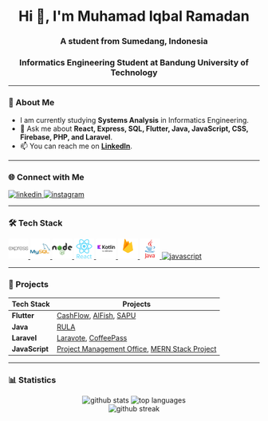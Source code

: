 <!--
**Muhamad Iqbal Ramadan/Iqbal** is a ✨ _special_ ✨ repository because its `README.md` (this file) appears on your GitHub profile.
-->

<div align="center">
    <h1>Hi 👋, I'm Muhamad Iqbal Ramadan</h1>
    <h3>A student from Sumedang, Indonesia</h3>
    <h3>Informatics Engineering Student at Bandung University of Technology</h3>
</div>

---

### 🌱 About Me
- I am currently studying **Systems Analysis** in Informatics Engineering.
- 💬 Ask me about **React, Express, SQL, Flutter, Java, JavaScript, CSS, Firebase, PHP, and Laravel**.
- 📫 You can reach me on **[LinkedIn](https://www.linkedin.com/in/muhamad-iqbal-ramadan/)**.

---

### 🌐 Connect with Me
<p align="left">
    <a href="https://www.linkedin.com/in/muhamad-iqbal-ramadan/" target="_blank">
        <img src="https://raw.githubusercontent.com/rahuldkjain/github-profile-readme-generator/master/src/images/icons/Social/linked-in-alt.svg" alt="linkedin" height="30" width="40" />
    </a>
    <a href="https://www.instagram.com/iqbalramadann_/" target="_blank">
        <img src="https://raw.githubusercontent.com/rahuldkjain/github-profile-readme-generator/master/src/images/icons/Social/instagram.svg" alt="instagram" height="30" width="40" />
    </a>
</p>

---

### 🛠️ Tech Stack
<p align="left">
    <a href="https://expressjs.com" target="_blank" rel="noreferrer">
        <img src="https://raw.githubusercontent.com/devicons/devicon/master/icons/express/express-original-wordmark.svg" alt="express" width="40" height="40"/>
    </a>
    <a href="https://www.mysql.com/" target="_blank" rel="noreferrer">
        <img src="https://raw.githubusercontent.com/devicons/devicon/master/icons/mysql/mysql-original-wordmark.svg" alt="mysql" width="40" height="40"/>
    </a>
    <a href="https://nodejs.org" target="_blank" rel="noreferrer">
        <img src="https://raw.githubusercontent.com/devicons/devicon/master/icons/nodejs/nodejs-original-wordmark.svg" alt="nodejs" width="40" height="40"/>
    </a>
    <a href="https://reactjs.org/" target="_blank" rel="noreferrer">
        <img src="https://raw.githubusercontent.com/devicons/devicon/master/icons/react/react-original-wordmark.svg" alt="react" width="40" height="40"/>
    </a>
    <a href="https://kotlinlang.org/" target="_blank" rel="noreferrer">
        <img src="https://raw.githubusercontent.com/devicons/devicon/master/icons/kotlin/kotlin-original-wordmark.svg" alt="kotlin" width="40" height="40"/>
    </a>
    <a href="https://firebase.google.com/" target="_blank" rel="noreferrer">
        <img src="https://raw.githubusercontent.com/devicons/devicon/master/icons/firebase/firebase-original-wordmark.svg" alt="firebase" width="40" height="40"/>
    </a>
    <a href="https://www.java.com/" target="_blank" rel="noreferrer">
        <img src="https://raw.githubusercontent.com/devicons/devicon/master/icons/java/java-original-wordmark.svg" alt="java" width="40" height="40"/>
    </a>
    <a href="https://www.javascript.com/" target="_blank" rel="noreferrer">
        <img src="https://raw.githubusercontent.com/devicons/devicon/master/icons/javascript/javascript-original-wordmark.svg" alt="javascript" width="40" height="40"/>
    </a>
</p>

---

### 🚀 Projects
| **Tech Stack** | **Projects** |
| -------------- | ------------ |
| **Flutter**     | [CashFlow](https://github.com/ibayeye/cash-flow), [AlFish](https://github.com/ibayeye/ALFISH), [SAPU](https://github.com/ibayeye/SAPU) |
| **Java**       | [RULA](https://github.com/ibayeye/RULA) |
| **Laravel**         | [Laravote](https://github.com/ibayeye/Laravote), [CoffeePass](https://github.com/ibayeye/coffee-pass) |
| **JavaScript** | [Project Management Office](https://github.com/ibayeye/PMO-Admin), [MERN Stack Project](https://github.com/ibayeye/MERN) |

---

### 📊 Statistics
<div align="center">
    <img src="https://github-readme-stats.vercel.app/api?username=ibayeye&show_icons=true&locale=en&theme=nord&hide_border=true" alt="github stats" />
    <img src="https://github-readme-stats.vercel.app/api/top-langs?username=ibayeye&show_icons=true&locale=en&layout=compact&theme=nord&hide_border=true" alt="top languages" />
    <br />
    <img src="https://streak-stats.demolab.com?user=ibayeye&theme=nord&hide_border=true&date_format=j%20M%5B%20Y%5D" alt="github streak" />
</div>
